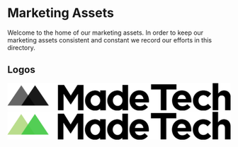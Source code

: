 # Marketing Assets

Welcome to the home of our marketing assets. In order to keep our marketing assets consistent and constant we record our efforts in this directory.

## Logos

[logo_bw]: logos/made-tech-logo-blk.png "Made Tech Logo Black & White"
[logo_color]: logos/made-tech-logo-colour.png "Made Tech Logo Colour"

![logo_bw]
![logo_color]

